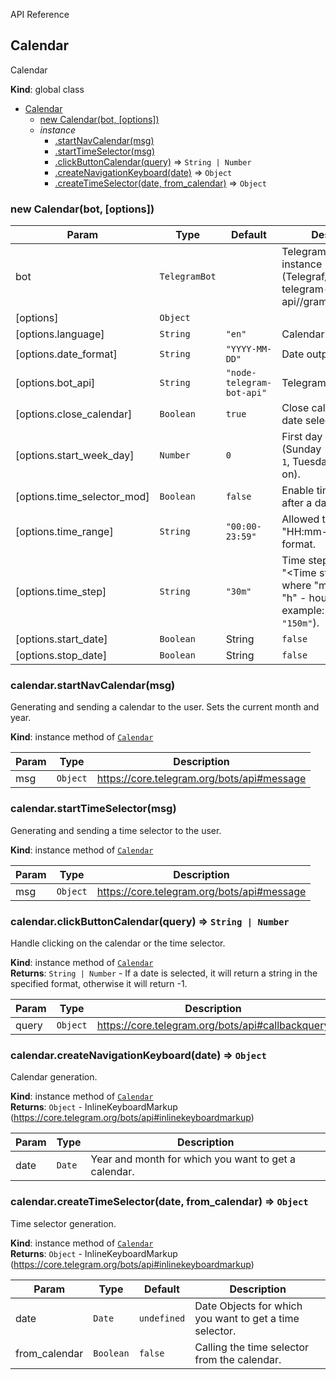  API Reference

<a name="Calendar"></a>

## Calendar
Calendar

**Kind**: global class  

* [Calendar](#Calendar)
    * [new Calendar(bot, [options])](#new_Calendar)
    * _instance_
        * [.startNavCalendar(msg)](#Calendar+startNavCalendar)
        * [.startTimeSelector(msg)](#Calendar+startTimeSelector)
        * [.clickButtonCalendar(query)](#Calendar+clickButtonCalendar) ⇒ <code>String \| Number</code>
        * [.createNavigationKeyboard(date)](#Calendar+createNavigationKeyboard) ⇒ <code>Object</code>
        * [.createTimeSelector(date, from_calendar)](#Calendar+createTimeSelector) ⇒ <code>Object</code>
### new Calendar(bot, [options])
| Param | Type | Default | Description |
| --- | --- | --- | --- |
| bot | <code>TelegramBot</code> |  | TelegramBot class instance (Telegraf/Telebot/node-telegram-bot-api//grammY) |
| [options] | <code>Object</code> |  |  |
| [options.language] | <code>String</code> | <code>"en"</code> | Calendar language. |
| [options.date_format] | <code>String</code> | <code>"YYYY-MM-DD"</code> | Date output format. |
| [options.bot_api] | <code>String</code> | <code>"node-telegram-bot-api"</code> | Telegram bot library. |
| [options.close_calendar] | <code>Boolean</code> | <code>true</code> | Close calendar after date selection. |
| [options.start_week_day] | <code>Number</code> | <code>0</code> | First day of the week (Sunday - `0`, Monday - `1`, Tuesday - `2` and so on). |
| [options.time_selector_mod] | <code>Boolean</code> | <code>false</code> | Enable time selection after a date is selected. |
| [options.time_range] | <code>String</code> | <code>"00:00-23:59"</code> | Allowed time range in "HH:mm-HH:mm" format. |
| [options.time_step] | <code>String</code> | <code>"30m"</code> | Time step in the format "\<Time step\>\<m \| h\>", where "m" - minutes, "h" - hours. (For example: <code>"30m"</code>, <code>"1h"</code>, <code>"150m"</code>). |
| [options.start_date] | <code>Boolean|String</code> | <code>false</code> | Minimum date of the calendar in the format "YYYY-MM-DD". |
| [options.stop_date] | <code>Boolean|String</code> | <code>false</code> | Maximum date of the calendar in the format "YYYY-MM-DD". |

<a name="Calendar+startNavCalendar"></a>

### calendar.startNavCalendar(msg)
Generating and sending a calendar to the user. Sets the current month and year.

**Kind**: instance method of [<code>Calendar</code>](#Calendar)  

| Param | Type | Description |
| --- | --- | --- |
| msg | <code>Object</code> | https://core.telegram.org/bots/api#message |

<a name="Calendar+startTimeSelector"></a>

### calendar.startTimeSelector(msg)
Generating and sending a time selector to the user.

**Kind**: instance method of [<code>Calendar</code>](#Calendar)  

| Param | Type | Description |
| --- | --- | --- |
| msg | <code>Object</code> | https://core.telegram.org/bots/api#message |

<a name="Calendar+clickButtonCalendar"></a>

### calendar.clickButtonCalendar(query) ⇒ <code>String \| Number</code>
Handle clicking on the calendar or the time selector.

**Kind**: instance method of [<code>Calendar</code>](#Calendar)  
**Returns**: <code>String \| Number</code> - If a date is selected, it will return a string in the specified format, otherwise it will return -1.

| Param | Type | Description |
| --- | --- | --- |
| query | <code>Object</code> | https://core.telegram.org/bots/api#callbackquery |

<a name="Calendar+createNavigationKeyboard"></a>

### calendar.createNavigationKeyboard(date) ⇒ <code>Object</code>
Calendar generation.

**Kind**: instance method of [<code>Calendar</code>](#Calendar)  
**Returns**: <code>Object</code> - InlineKeyboardMarkup (https://core.telegram.org/bots/api#inlinekeyboardmarkup)

| Param | Type | Description |
| --- | --- | --- |
| date | <code>Date</code> | Year and month for which you want to get a calendar. |

<a name="Calendar+createTimeSelector"></a>

### calendar.createTimeSelector(date, from_calendar) ⇒ <code>Object</code>
Time selector generation.

**Kind**: instance method of [<code>Calendar</code>](#Calendar)  
**Returns**: <code>Object</code> - InlineKeyboardMarkup (https://core.telegram.org/bots/api#inlinekeyboardmarkup)

| Param | Type | Default | Description |
| --- | --- | --- | --- |
| date | <code>Date</code> | <code>undefined</code> | Date Objects for which you want to get a time selector. |
| from_calendar | <code>Boolean</code> | <code>false</code> | Calling the time selector from the calendar. |